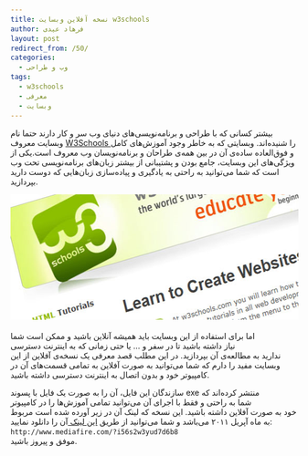 ```yaml
---
title: نسخه آفلاین وبسایت w3schools
author: فرهاد عیدی
layout: post
redirect_from: /50/
categories:
  - وب و طراحی
tags:
  - w3schools
  - معرفی
  - وبسایت
---
```

بیشتر کسانی که با طراحی و برنامه‌نویسی‌های دنیای وب سر و کار دارند حتما نام وبسایت معروف [W3Schools ][1]را شنیده‌اند. وبسایتی که به خاطر وجود آموزش‌های کامل و فوق‌العاده ساده‌ی آن در بین همه‌ی طراحان و برنامه‌نویسان وب معروف است.یکی از ویژگی‌های این وبسایت، جامع بودن و پشتیبانی از بیشتر زبان‌های برنامه‌نویسی تحت وب است که شما می‌توانید به راحتی به یادگیری و پیاده‌سازی زبان‌هایی که دوست دارید بپردازید.

<img class="mt-image-center" style="text-align: center; display: block; margin: 0 auto 20px;" alt="w3schools-offline-version.jpg" src="/asset/legacy/w3schools-offline-version.jpg" width="550" height="220" />اما برای استفاده از این وبسایت باید همیشه آنلاین باشید و ممکن است شما  
نیاز داشته باشید تا در سفر و &#8230; یا حتی زمانی که به اینترنت دسترسی  
ندارید به مطالعه‌ی آن بپردازید. در این مطلب قصد معرفی یک نسخه‌ی آفلاین از این وبسایت مفید را دارم که شما می‌توانید به صورت آفلاین به تمامی قسمت‌های آن در کامپیوتر خود و بدون اتصال به اینترنت دسترسی داشته باشید.

<!-- more -->

  
سازندگان این فایل، آن را به صورت یک فایل با پسوند exe منتشر کرده‌اند که  
شما به راحتی و فقط با اجرای آن می‌توانید تمامی آموزش‌ها را در کامپیوتر  
خود به صورت آفلاین داشته باشید. این نسخه که لینک آن در زیر آورده شده است مربوط به ماه آپریل ۲۰۱۱ می‌باشد و شما می‌توانید از طریق [این لینک ][2]آن را دانلود نمایید:  
`http://www.mediafire.com/?i56s2w3yud7d6b8`  
موفق و پیروز باشید.

 [1]: http://w3schools.com/
 [2]: http://www.mediafire.com/?i56s2w3yud7d6b8